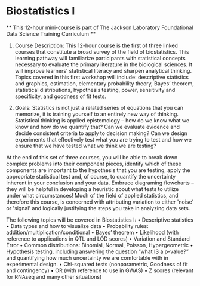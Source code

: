 # Biostatistics I
** This 12-hour mini-course is part of The Jackson Laboratory Foundational Data Science Training Curriculum **
1.	Course Description: 
This 12-hour course is the first of three linked courses that constitute a broad survey of the field of biostatistics. This learning pathway will familiarize participants with statistical concepts necessary to evaluate the primary literature in the biological sciences. It will improve learners’ statistical literacy and sharpen analytical thinking. Topics covered in this first workshop will include: descriptive statistics and graphics, estimation, elementary probability theory, Bayes’ theorem, statistical distributions, hypothesis testing, power, sensitivity and specificity, and goodness of fit tests. 

2.	Goals:
Statistics is not just a related series of equations that you can memorize, it is training yourself to an entirely new way of thinking. Statistical thinking is applied epistemology – how do we know what we know and how do we quantify that?  Can we evaluate evidence and decide consistent criteria to apply to decision making? Can we design experiments that effectively test what you are trying to test and how we ensure that we have tested what we think we are testing? 

At the end of this set of three courses, you will be able to break down complex problems into their component pieces, identify which of these components are important to the hypothesis that you are testing, apply the appropriate statistical test and, of course, to quantify the uncertainty inherent in your conclusion and your data. Embrace diagraming flowcharts – they will be helpful in developing a heuristic about what tests to utilize under what circumstances! Much of the field of applied statistics, and therefore this course, is concerned with attributing variation to either 'noise' or 'signal' and logically justifying the steps you take in analyzing data sets.  

The following topics will be covered in Biostatistics I: 
•	Descriptive statistics
•	Data types and how to visualize data
•	Probability rules: addition/multiplication/conditional
•	Bayes’ theorem
•	Likelihood (with reference to applications in QTL and LOD scores)
•	Variation and Standard Error
•	Common distributions: Binomial, Normal, Poisson, Hypergeometric
•	Hypothesis testing, including answering the question “what IS a p-value?” and quantifying how much uncertainty we are comfortable with in experimental design. 
•	Chi-squared tests (nonparametric, Goodness of fit and contingency)
•	OR (with reference to use in GWAS)
•	Z scores (relevant for RNAseq and many other situations)

